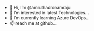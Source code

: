 - 👋 Hi, I’m @amruthadronamraju
- 👀 I’m interested in latest Technologies...
- 🌱 I’m currently learning Azure DevOps...
- 📫 reach me at github...

<!---
amruthadronamraju/amruthadronamraju is a ✨ special ✨ repository because its `README.md` (this file) appears on your GitHub profile.
You can click the Preview link to take a look at your changes.
--->
